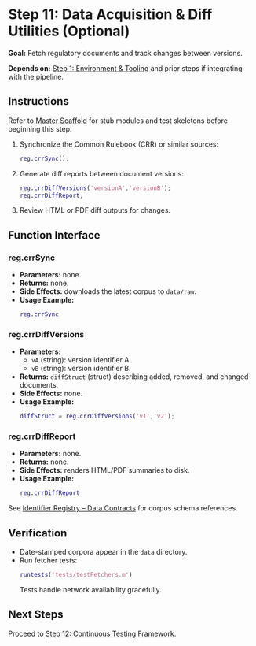 # Step 11: Data Acquisition & Diff Utilities (Optional)

**Goal:** Fetch regulatory documents and track changes between versions.

**Depends on:** [Step 1: Environment & Tooling](step01_environment_tooling.md) and prior steps if integrating with the pipeline.

## Instructions
Refer to [Master Scaffold](master_scaffold.md) for stub modules and test skeletons before beginning this step.

1. Synchronize the Common Rulebook (CRR) or similar sources:
   ```matlab
   reg.crrSync();
   ```
2. Generate diff reports between document versions:
   ```matlab
   reg.crrDiffVersions('versionA','versionB');
   reg.crrDiffReport;
   ```
3. Review HTML or PDF diff outputs for changes.

## Function Interface

### reg.crrSync
- **Parameters:** none.
- **Returns:** none.
- **Side Effects:** downloads the latest corpus to `data/raw`.
- **Usage Example:**
  ```matlab
  reg.crrSync
  ```

### reg.crrDiffVersions
- **Parameters:**
  - `vA` (string): version identifier A.
  - `vB` (string): version identifier B.
- **Returns:** `diffStruct` (struct) describing added, removed, and changed documents.
- **Side Effects:** none.
- **Usage Example:**
   ```matlab
   diffStruct = reg.crrDiffVersions('v1','v2');
   ```

### reg.crrDiffReport
- **Parameters:** none.
- **Returns:** none.
- **Side Effects:** renders HTML/PDF summaries to disk.
- **Usage Example:**
  ```matlab
  reg.crrDiffReport
  ```

See [Identifier Registry – Data Contracts](identifier_registry.md#data-contracts) for corpus schema references.


## Verification
- Date-stamped corpora appear in the `data` directory.
- Run fetcher tests:
  ```matlab
  runtests('tests/testFetchers.m')
  ```
  Tests handle network availability gracefully.

## Next Steps
Proceed to [Step 12: Continuous Testing Framework](step12_continuous_testing.md).
